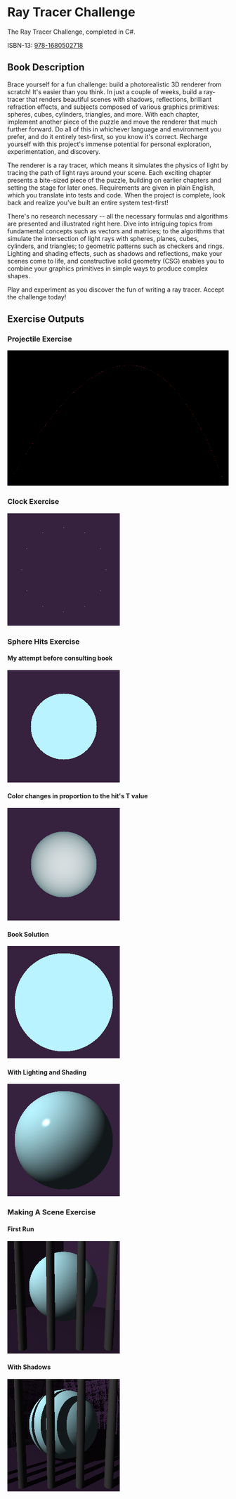 # Ray Tracer Challenge
The Ray Tracer Challenge, completed in C#.

ISBN-13: [978-1680502718](https://isbnsearch.org/isbn/9781680502718)

## Book Description
Brace yourself for a fun challenge: build a photorealistic 3D renderer from scratch! It's easier than you think. In just a couple of weeks, build a ray-tracer that renders beautiful scenes with shadows, reflections, brilliant refraction effects, and subjects composed of various graphics primitives: spheres, cubes, cylinders, triangles, and more. With each chapter, implement another piece of the puzzle and move the renderer that much further forward. Do all of this in whichever language and environment you prefer, and do it entirely test-first, so you know it's correct. Recharge yourself with this project's immense potential for personal exploration, experimentation, and discovery.

The renderer is a ray tracer, which means it simulates the physics of light by tracing the path of light rays around your scene. Each exciting chapter presents a bite-sized piece of the puzzle, building on earlier chapters and setting the stage for later ones. Requirements are given in plain English, which you translate into tests and code. When the project is complete, look back and realize you've built an entire system test-first!

There's no research necessary -- all the necessary formulas and algorithms are presented and illustrated right here. Dive into intriguing topics from fundamental concepts such as vectors and matrices; to the algorithms that simulate the intersection of light rays with spheres, planes, cubes, cylinders, and triangles; to geometric patterns such as checkers and rings. Lighting and shading effects, such as shadows and reflections, make your scenes come to life, and constructive solid geometry (CSG) enables you to combine your graphics primitives in simple ways to produce complex shapes.

Play and experiment as you discover the fun of writing a ray tracer. Accept the challenge today!

## Exercise Outputs

### Projectile Exercise
![Projectile Exercise output](https://github.com/Ogg-Vorbis/RayTracerChallenge/blob/master/output/ProjectileExercise.png?raw=true)

### Clock Exercise
![Clock Exercise output](https://github.com/Ogg-Vorbis/RayTracerChallenge/blob/master/output/ClockExercise.png?raw=true)

### Sphere Hits Exercise
#### My attempt before consulting book
![Sphere Hit Exercise My Attempt](https://github.com/Ogg-Vorbis/RayTracerChallenge/blob/master/output/SphereHitsExercise-MyAttempt.png?raw=true)
#### Color changes in proportion to the hit's T value
![Sphere Hit Exercise Changing color in proporation to Hit.T](https://github.com/Ogg-Vorbis/RayTracerChallenge/blob/master/output/SphereHitsExercise-ColorChangeToHitT.png?raw=true)
#### Book Solution
![Sphere Hit Exercise Book Solution](https://github.com/Ogg-Vorbis/RayTracerChallenge/blob/master/output/SphereHitsExercise-BookSolution.png?raw=true)
#### With Lighting and Shading
![Sphere Hit Exercise with Lighting and Shading](https://github.com/Ogg-Vorbis/RayTracerChallenge/blob/master/output/SphereHitsWithMaterialExercise.png?raw=true)

### Making A Scene Exercise
#### First Run
![Making A Scene Exercise](https://github.com/Ogg-Vorbis/RayTracerChallenge/blob/master/output/MakingASceneExercise.png?raw=true)
#### With Shadows
![Making A Scene Exercise](https://github.com/Ogg-Vorbis/RayTracerChallenge/blob/master/output/MakingASceneExerciseWithShadow.png?raw=true)
